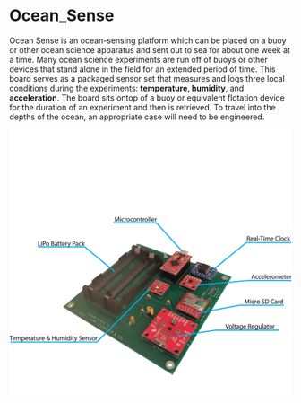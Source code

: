 # Ocean_Sense

Ocean Sense is an ocean-sensing platform which can be placed on a buoy or other ocean science apparatus and sent out to sea for about one week at a time. Many ocean science experiments are run off of buoys or other devices that stand alone in the field for an extended period of time. This board serves as a packaged sensor set that measures and logs three local conditions during the experiments: **temperature, humidity**, and **acceleration**. The board sits ontop of a buoy or equivalent flotation device for the duration of an experiment and then is retrieved. To travel into the depths of the ocean, an appropriate case will need to be engineered.

![](images/Board.png)
